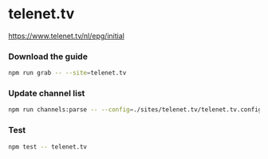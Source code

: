 # telenet.tv

https://www.telenet.tv/nl/epg/initial

### Download the guide

```sh
npm run grab -- --site=telenet.tv
```

### Update channel list

```sh
npm run channels:parse -- --config=./sites/telenet.tv/telenet.tv.config.js --output=./sites/telenet.tv/telenet.tv.channels.xml
```

### Test

```sh
npm test -- telenet.tv
```
